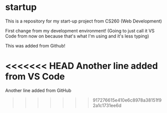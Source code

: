# startup
This is a repository for my start-up project from CS260 (Web Development)

First change from my development environment! 
(Going to just call it VS Code from now on because that's what I'm using and it's less typing)

This was added from Github!

<<<<<<< HEAD
Another line added from VS Code
=======
Another line added from GitHub
>>>>>>> 917276615e410e6c8978a38151f92a1c1731ee6d
